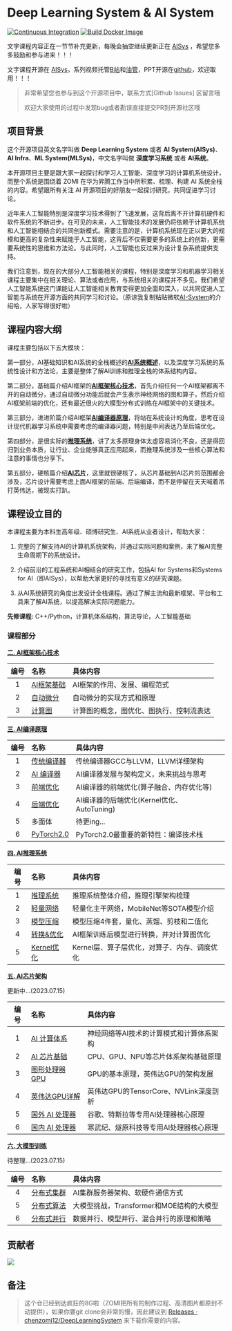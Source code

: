 # Deep Learning System & AI System

[![Continuous Integration](https://github.com/d2l-ai/d2l-en/actions/workflows/ci.yml/badge.svg)](https://github.com/d2l-ai/d2l-en/actions/workflows/ci.yml)
[![Build Docker Image](https://github.com/d2l-ai/d2l-en/actions/workflows/build-docker.yml/badge.svg)](https://github.com/d2l-ai/d2l-en/actions/workflows/build-docker.yml)

文字课程内容正在一节节补充更新，每晚会抽空继续更新正在 [AISys](https://chenzomi12.github.io/) ，希望您多多鼓励和参与进来！！！

文字课程开源在 [AISys](https://chenzomi12.github.io/)，系列视频托管[B站](https://space.bilibili.com/517221395)和[油管](https://www.youtube.com/@zomi6222/videos)，PPT开源在[github](https://github.com/chenzomi12/DeepLearningSystem)，欢迎取用！！！

> 非常希望您也参与到这个开源项目中，联系方式[Github Issues] 区留言哦
>
> 欢迎大家使用的过程中发现bug或者勘误直接提交PR到开源社区哦

## 项目背景

这个开源项目英文名字叫做 **Deep Learning System** 或者 **AI System(AISys)**、**AI Infra**、**ML System(MLSys)**，中文名字叫做 **深度学习系统** 或者 **AI系统**。

本开源项目主要是跟大家一起探讨和学习人工智能、深度学习的计算机系统设计，而整个系统是围绕着 ZOMI 在华为昇腾工作当中所积累、梳理、构建 AI 系统全栈的内容。希望跟所有关注 AI 开源项目的好朋友一起探讨研究，共同促进学习讨论。

近年来人工智能特别是深度学习技术得到了飞速发展，这背后离不开计算机硬件和软件系统的不断进步。在可见的未来，人工智能技术的发展仍将依赖于计算机系统和人工智能相结合的共同创新模式。需要注意的是，计算机系统现在正以更大的规模和更高的复杂性来赋能于人工智能，这背后不仅需要更多的系统上的创新，更需要系统性的思维和方法论。与此同时，人工智能也反过来为设计复杂系统提供支持。

我们注意到，现在的大部分人工智能相关的课程，特别是深度学习和机器学习相关课程主要集中在相关理论、算法或者应用，与系统相关的课程并不多见。我们希望人工智能系统这门课能让人工智能相关教育变得更加全面和深入，以共同促进人工智能与系统在开源方面的共同学习和讨论。（原谅我复制粘贴微软[AI-System](https://github.com/microsoft/AI-System)的介绍哈，人家写得很好啦）

## 课程内容大纲

课程主要包括以下五大模块：

第一部分，AI基础知识和AI系统的全栈概述的<u>**AI系统概述**</u>，以及深度学习系统的系统性设计和方法论，主要是整体了解AI训练和推理全栈的体系结构内容。

第二部分，基础篇介绍AI框架的<u>**AI框架核心技术**</u>，首先介绍任何一个AI框架都离不开的自动微分，通过自动微分功能后就会产生表示神经网络的图和算子，然后介绍AI框架前端的优化，还有最近很火的大模型分布式训练在AI框架中的关键技术。

第三部分，进进阶篇介绍AI框架<u>**AI编译器原理**</u>，将站在系统设计的角度，思考在设计现代机器学习系统中需要考虑的编译器问题，特别是中间表达乃至后端优化。

第四部分，是很实际的<u>**推理系统**</u>，讲了太多原理身体太虚容易消化不良，还是得回归到业务本质，让行业、企业能够真正应用起来，而推理系统涉及一些核心算法和注意的事情也分享下。

第五部分，硬核篇介绍<u>**AI芯片**</u>，这里就很硬核了，从芯片基础到AI芯片的范围都会涉及，芯片设计需要考虑上面AI框架的前端、后端编译，而不是停留在天天喊着吊打英伟达，被现实打趴。

## 课程设立目的

本课程主要为本科生高年级、硕博研究生、AI系统从业者设计，帮助大家：

1. 完整的了解支持AI的计算机系统架构，并通过实际问题和案例，来了解AI完整生命周期下的系统设计。

2. 介绍前沿的工程系统和AI相结合的研究工作，包括AI for Systems和Systems for AI（即AISys），以帮助大家更好的寻找有意义的研究课题。

3. 从AI系统研究的角度出发设计全栈课程。通过了解主流和最新框架、平台和工具来了解AI系统，以提高解决实际问题能力。

**先修课程:** C++/Python，计算机体系结构，算法导论，人工智能基础

### 课程部分

**[二. AI框架核心技术](./020Framework/)**

| 编号  | 名称                                  | 具体内容                        |
|:---:|:----------------------------------- |:--------------------------- |
| 1   | [AI框架基础](./021FW_Foundation/) | AI框架的作用、发展、编程范式             |
| 2   | [自动微分](./022FW_AutoDiff/)     | 自动微分的实现方式和原理                |
| 3   | [计算图](./023FW_DataFlow/)      | 计算图的概念，图优化、图执行、控制流表达        |

**[三. AI编译原理](./030Compiler/)**

| 编号  | 名称                                  | 具体内容                        |
|:---:|:----------------------------------- |:--------------------------- |
| 1      | [传统编译器](./031CM_Tradition/)    | 传统编译器GCC与LLVM，LLVM详细架构          |
| 2      | [AI 编译器](./032CM_AICompiler/)  | AI编译器发展与架构定义，未来挑战与思考            |
| 3      | [前端优化](./033CM_Frontend/)      | AI编译器的前端优化(算子融合、内存优化等)          |
| 4      | [后端优化](./034CM_Backend/)       | AI编译器的后端优化(Kernel优化、AutoTuning) |
| 5      | 多面体                                 | 待更ing...                        |
| 6      | [PyTorch2.0](./036CM_PyTorch/) | PyTorch2.0最重要的新特性：编译技术栈         |

**[四. AI推理系统](./040Inference/)**

| 编号  | 名称                                  | 具体内容                        |
|:---:|:----------------------------------- |:--------------------------- |
| 1      | [推理系统](./041INF_Inference/)  | 推理系统整体介绍，推理引擎架构梳理          |
| 2      | [轻量网络](./042INF_Mobilenet/)  | 轻量化主干网络，MobileNet等SOTA模型介绍 |
| 3      | [模型压缩](./043INF_Slim/)       | 模型压缩4件套，量化、蒸馏、剪枝和二值化       |
| 4      | [转换&优化](./044INF_Converter/) | AI框架训练后模型进行转换，并对计算图优化      |
| 5      | [Kernel优化](./045INF_Kernel/) | Kernel层、算子层优化，对算子、内存、调度优化  |

**[五. AI芯片架构](./050Hardware/)**

更新中...(2023.07.15)

| 编号  | 名称                                  | 具体内容                        |
|:---:|:----------------------------------- |:--------------------------- |
| 1      | [AI 计算体系](./051HW_Foundation/) | 神经网络等AI技术的计算模式和计算体系架构        |
| 2      | [AI 芯片基础](./052HW_ChipBase/)   | CPU、GPU、NPU等芯片体系架构基础原理       |
| 3      | [图形处理器 GPU](./053HW_GPUBase/)  | GPU的基本原理，英伟达GPU的架构发展         |
| 4      | [英伟达GPU详解](./054HW_GPUDetail/) | 英伟达GPU的TensorCore、NVLink深度剖析 |
| 5      | [国外 AI 处理器](./055HW_Abroad/)   | 谷歌、特斯拉等专用AI处理器核心原理        |
| 6      | [国内 AI 处理器](./056HW_Domestic/)   | 寒武纪、燧原科技等专用AI处理器核心原理        |

**[六. 大模型训练](./060Foundation/)**

待整理...(2023.07.15)

| 编号  | 名称                                  | 具体内容                        |
|:---:|:----------------------------------- |:--------------------------- |
| 4   | [分布式集群](./061FW_AICluster/)    | AI集群服务器架构、软硬件通信方式           |
| 5   | [分布式算法](./062FW_AIAlgo/)       | 大模型挑战，Transformer和MOE结构的大模型 |
| 6   | [分布式并行](./063FW_Parallel/)     | 数据并行、模型并行、混合并行的原理和策略        |

## 贡献者

<!-- readme: collaborators,contributors -start -->

<a href="https://github.com/chenzomi12/DeepLearningSystem/graphs/contributors">
  <img src="https://contrib.rocks/image?repo=chenzomi12/DeepLearningSystem" />
</a>

## 备注

> 这个仓已经到达疯狂的8G啦（ZOMI把所有的制作过程、高清图片都原封不动提供），如果你要git clone会非常的慢，因此建议到  [Releases · chenzomi12/DeepLearningSystem](https://github.com/chenzomi12/DeepLearningSystem/releases) 来下载你需要的内容。

<!-- readme: collaborators,contributors -end -->
